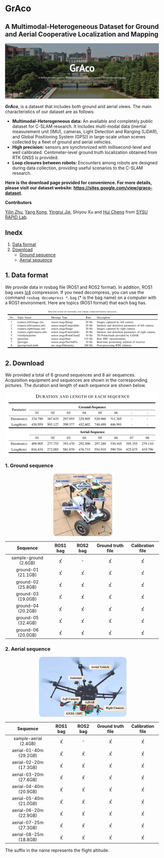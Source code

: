 # GrAco

## A Multimodal-Heterogeneous Dataset for Ground and Aerial Cooperative Localization and Mapping

<div align="center">
    <img src="./doc/cover-img.png" style="zoom:100%;" />
</div>

***GrAco***, is a dataset that includes both ground and aerial views.  The main characteristics of our dataset are as follows:

- **Multimodal-Heterogeneous data:** An available and completely public dataset for C-SLAM research. It includes multi-modal data (inertial measurement unit (IMU), cameras, Light Detection and Ranging (LiDAR), and Global Positioning System (GPS)) in large-scale urban scenes collected by a fleet of ground and aerial vehicles.
- **High precision:** sensors are synchronized with millisecond-level and well calibrated. Centimeter-level ground truth localization obtained from RTK GNSS is provided.
- **Loop closures between robots:** Encounters among robots are designed during data collection, providing useful scenarios to the C-SLAM research.

**Here is the download page provided for convenience. For more details, please visit our dataset website: https://sites.google.com/view/graco-dataset.** 

**Contributors**

[Yilin Zhu](https://github.com/inntoy), [Yang Kong](https://github.com/JoenHune), [Yingrui Jie](https://github.com/jieyr3Rui), Shiyou Xu and [Hui Cheng](https://cse.sysu.edu.cn/content/2504) from [SYSU RAPID Lab](http://lab.sysu-robotics.com/index.html).

## **Inedx**

1. [Data format](#data_format)
2. [Download](#download)
   - [Ground sequence](#Ground_sequence)
   - [Aerial sequence](#Aerial_sequence)

<a name="data_format"></a>

## 1. Data format

We provide data in rosbag file (ROS1 and ROS2 format). In addition, ROS1 bag uses [lz4](http://wiki.ros.org/rosbag/Commandline#filter) compression. If you need decompress, you can use the command `rosbag decompress *.bag` (* is the bag name) on a computer with a ROS1 environment. Here are topics (ROS1 format) that each bag has.

<div align="center">
    <img src="./doc/ros_topics.png" style="zoom:100%;" />
</div>

<a name="download"></a>

## 2. Download

We provided a total of 6 ground sequences and 8 air sequences. Acquisition equipment and sequences are shown in the corresponding pictures. The duration and length of each sequence are shown below.

<div align="center">
    <img src="./doc/duration-length.png" style="zoom:80%;" />
</div>

<a name="Ground_sequence"></a>

### 1. Ground sequence

<center class="half">
    <img src="./doc/sequence-ground.png" style="zoom:10%;" />
    <img src="./doc/Ground-platform.png" style="zoom:20%;" />
</center>

|       Sequence        |                           ROS1 bag                           |                           ROS2 bag                           |                      Ground truth file                       |                       Calibration file                       |
| :-------------------: | :----------------------------------------------------------: | :----------------------------------------------------------: | :----------------------------------------------------------: | :----------------------------------------------------------: |
| sample-ground (2.6GB) | [√](https://1drv.ms/u/s!AmSRwVTuK0YFgRi7vCfCBHRswXGt?e=qVMb06) |                              -                               | [√](https://1drv.ms/t/s!AmSRwVTuK0YFgQ87Vcks-OtL1Mb6?e=mLlBrw) | [√](https://drive.google.com/drive/folders/13b1d9AEltUnWRDJcyqAhQWNj9QaRDJuH?usp=sharing) |
|  ground-01 (21.1GB)   | [√](https://1drv.ms/u/s!AmSRwVTuK0YFd2jkmKmeNET_DRM?e=hg5gcH) | [√](https://1drv.ms/u/s!AmSRwVTuK0YFgSbH3kdf15zaSznb?e=JGzTsJ) | [√](https://1drv.ms/t/s!AmSRwVTuK0YFgRAzpAwjACj_Xyed?e=YfMubP) | [√](https://drive.google.com/drive/folders/13b1d9AEltUnWRDJcyqAhQWNj9QaRDJuH?usp=sharing) |
|  ground-02 (25.8GB)   | [√](https://1drv.ms/u/s!AmSRwVTuK0YFfHvxfafEcCrjByk?e=KFIvQa) | [√](https://1drv.ms/u/s!AmSRwVTuK0YFgScOp6scVJAmRNwv?e=GaCmKq) | [√](https://1drv.ms/t/s!AmSRwVTuK0YFgRPUlncQ9tVZfAvN?e=lPRfnN) | [√](https://drive.google.com/drive/folders/13b1d9AEltUnWRDJcyqAhQWNj9QaRDJuH?usp=sharing) |
|  ground-03 (19.0GB)   | [√](https://1drv.ms/u/s!AmSRwVTuK0YFe9Lrd0y0Wv1c7Ms?e=hjY11Z) | [√](https://1drv.ms/u/s!AmSRwVTuK0YFgSnWnpUciPZvYpMI?e=M1NvVn) | [√](https://1drv.ms/t/s!AmSRwVTuK0YFgRHqQKruk5DzfDBG?e=iUQt2D) | [√](https://drive.google.com/drive/folders/13b1d9AEltUnWRDJcyqAhQWNj9QaRDJuH?usp=sharing) |
|  ground-04 (20.2GB)   | [√](https://1drv.ms/u/s!AmSRwVTuK0YFenN0U0skN5IVAYU?e=ZsfRl6) | [√](https://1drv.ms/u/s!AmSRwVTuK0YFgSuVX-ioN9x2Sbg6?e=Ce7PQY) | [√](https://1drv.ms/t/s!AmSRwVTuK0YFgRKDx5mN_uB78fW-?e=LHuVdc) | [√](https://drive.google.com/drive/folders/13b1d9AEltUnWRDJcyqAhQWNj9QaRDJuH?usp=sharing) |
|  ground-05 (32.4GB)   | [√](https://1drv.ms/u/s!AmSRwVTuK0YFeVwyWXsRCmuBnx8?e=deYYg5) | [√](https://1drv.ms/u/s!AmSRwVTuK0YFgS0G1K0Jfs2uWOxR?e=f1AmpS) | [√](https://1drv.ms/t/s!AmSRwVTuK0YFgRUHAoAm5oiR3UJV?e=mSAdSY) | [√](https://drive.google.com/drive/folders/13b1d9AEltUnWRDJcyqAhQWNj9QaRDJuH?usp=sharing) |
|  ground-06 (20.0GB)   | [√](https://1drv.ms/u/s!AmSRwVTuK0YFeOM2VzrBsxuhI-A?e=NmzRpY) | [√](https://1drv.ms/u/s!AmSRwVTuK0YFgS_hGmLnKjyUlFcm?e=s0jg2L) | [√](https://1drv.ms/t/s!AmSRwVTuK0YFgRSzMAfUW2Txe-W2?e=JXKub3) | [√](https://drive.google.com/drive/folders/13b1d9AEltUnWRDJcyqAhQWNj9QaRDJuH?usp=sharing) |



<a name="Aerial_sequence"></a>

### 2. Aerial sequence

<center class="half">
    <img src="./doc/sequence-aerial.png" style="zoom:10%;" />
    <img src="./doc/Aerial-platform.png" style="zoom:28%;" />
</center>

|        Sequence        |                           ROS1 bag                           |                           ROS2 bag                           |                      Ground truth file                       |                       Calibration file                       |
| :--------------------: | :----------------------------------------------------------: | :----------------------------------------------------------: | :----------------------------------------------------------: | :----------------------------------------------------------: |
| sample-aerial (2.4GB)  | [√](https://1drv.ms/u/s!AmSRwVTuK0YFgRf-ZI0qxeEWAM_s?e=kYDcw7) |                              -                               | [√](https://1drv.ms/t/s!AmSRwVTuK0YFgQaRN-KiAJ5ysrK_?e=wx679n) | [√](https://drive.google.com/drive/folders/1rb0_X_XrptNqZRw4EaUC6OSfE3PEeM0_?usp=sharing) |
| aerial-01-40m (29.2GB) | [√](https://1drv.ms/u/s!AmSRwVTuK0YFf4rylJnMog1ReF4?e=ce6beb) | [√](https://1drv.ms/u/s!AmSRwVTuK0YFgTmNGAh-igOfDQ5t?e=HWGAVE) | [√](https://1drv.ms/t/s!AmSRwVTuK0YFgQwSZorj_bv5Esua?e=Cw19Ge) | [√](https://drive.google.com/drive/folders/1rb0_X_XrptNqZRw4EaUC6OSfE3PEeM0_?usp=sharing) |
| aerial-02-20m (17.3GB) | [√](https://1drv.ms/u/s!AmSRwVTuK0YFfliSObYs8RBVhGA?e=OT8bev) | [√](https://1drv.ms/u/s!AmSRwVTuK0YFgTqvW5fF39LTCaoL?e=xHG77y) | [√](https://1drv.ms/t/s!AmSRwVTuK0YFgQe2n125icr3POVJ?e=zCEJMI) | [√](https://drive.google.com/drive/folders/1rb0_X_XrptNqZRw4EaUC6OSfE3PEeM0_?usp=sharing) |
| aerial-03-20m (27.6GB) | [√](https://1drv.ms/u/s!AmSRwVTuK0YFgQB9VMM3pBqNnLz-?e=NW7MJb) | [√](https://1drv.ms/u/s!AmSRwVTuK0YFgT2UO7g1S7LTTsi9?e=UmQOZC) | [√](https://1drv.ms/t/s!AmSRwVTuK0YFgQkz_SuCwgsgnL8T?e=TXqU39) | [√](https://drive.google.com/drive/folders/1rb0_X_XrptNqZRw4EaUC6OSfE3PEeM0_?usp=sharing) |
| aerial-04-40m (20.9GB) | [√](https://1drv.ms/u/s!AmSRwVTuK0YFgQG73lrQZeGc6yiW?e=M2w7R1) | [√](https://1drv.ms/u/s!AmSRwVTuK0YFgXYirehex2HP5TGv?e=Vj6RjE) | [√](https://1drv.ms/t/s!AmSRwVTuK0YFgQhpxiJpX_lCaxeO?e=xb4yj5) | [√](https://drive.google.com/drive/folders/1rb0_X_XrptNqZRw4EaUC6OSfE3PEeM0_?usp=sharing) |
| aerial-05-40m (21.0GB) | [√](https://1drv.ms/u/s!AmSRwVTuK0YFgQI0yy6Mwuv_pcSs?e=kFAmpg) | [√](https://1drv.ms/u/s!AmSRwVTuK0YFgXcr4Z3-XfuSmhO_?e=bzzNk3) | [√](https://1drv.ms/t/s!AmSRwVTuK0YFgQqEJWHP9E9OdjGq?e=U8PbZR) | [√](https://drive.google.com/drive/folders/1rb0_X_XrptNqZRw4EaUC6OSfE3PEeM0_?usp=sharing) |
| aerial-06-20m (22.9GB) | [√](https://1drv.ms/u/s!AmSRwVTuK0YFgQRQIkwE63oZ9H25?e=muzKin) | [√](https://1drv.ms/u/s!AmSRwVTuK0YFgXnFWknBk0BkTkpP?e=3WK0Nn) | [√](https://1drv.ms/t/s!AmSRwVTuK0YFgQskW9qZ5dsKrl2E?e=gOqcct) | [√](https://drive.google.com/drive/folders/1rb0_X_XrptNqZRw4EaUC6OSfE3PEeM0_?usp=sharing) |
| aerial-07-25m (27.3GB) | [√](https://1drv.ms/u/s!AmSRwVTuK0YFgQWmRKayfsotpnJv?e=PUBerR) | [√](https://1drv.ms/u/s!AmSRwVTuK0YFgXspbVDGNyN-87od?e=GGu46U) | [√](https://1drv.ms/t/s!AmSRwVTuK0YFgQ19nbH5bE1aBafv?e=vzqKGs) | [√](https://drive.google.com/drive/folders/1rb0_X_XrptNqZRw4EaUC6OSfE3PEeM0_?usp=sharing) |
| aerial-08-25m (18.8GB) | [√](https://1drv.ms/u/s!AmSRwVTuK0YFgQOPtZ1Z1FeKPvs7?e=u00PRq) | [√](https://1drv.ms/u/s!AmSRwVTuK0YFgX1V2orIb_M2p0z7?e=MqHXbv) | [√](https://1drv.ms/t/s!AmSRwVTuK0YFgQ6NfsTFMwCv-P16?e=NV7B4y) | [√](https://drive.google.com/drive/folders/1rb0_X_XrptNqZRw4EaUC6OSfE3PEeM0_?usp=sharing) |

The suffix in the name represents the flight altitude.
